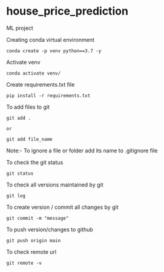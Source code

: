 # house_price_prediction
ML project

Creating conda virtual environment
```
conda create -p venv python==3.7 -y
```

Activate venv
```
conda activate venv/
```
Create requirements.txt file
```
pip install -r requirements.txt
```
To add files to git
```
git add .

or

git add file_name
```
Note:- To ignore a file or folder add its name to .gitignore file

To check the git status
```
git status
```
To check all versions maintained by git
```
git log
```
To  create version / commit all changes by git
```
git commit -m "message"
```
To push version/changes to github
```
git push origin main
```
To check remote url
```
git remote -v
```



